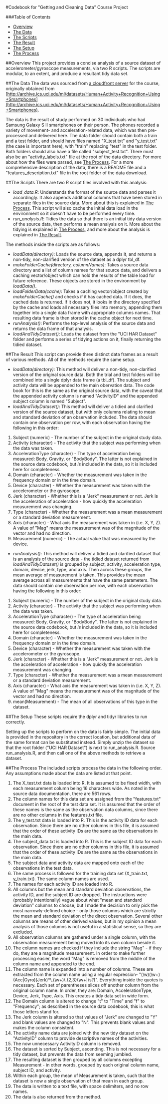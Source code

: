 #Codebook for "Getting and Cleaning Data" Course Project

###Table of Contents
- [Overview](#overview)
- [The Data](#data)
- [The Scripts](#scripts)
- [The Result](#result)
- [The Setup](#setup)
- [The Process](#process)

##<a name="overview"></a>Overview
This project provides a concise analysis of a source dataset of accelerometer/gyroscope measurements, via two R scripts. The scripts are modular, to an extent, and produce a resultant tidy data set. 

##<a name="data"></a>The Data
The data was sourced from [a cloudfront server](https://d396qusza40orc.cloudfront.net/getdata%2Fprojectfiles%2FUCI%20HAR%20Dataset.zip) for the course, originally obtained from [http://archive.ics.uci.edu/ml/datasets/Human+Activity+Recognition+Using+Smartphones](http://archive.ics.uci.edu/ml/datasets/Human+Activity+Recognition+Using+Smartphones).

The data is the result of study performed on 30 individuals who had Samsung Galaxy S II smartphones on their person. The phones recorded a variety of movement- and acceleration-related data, which was then pre-processed and delivered here. The data folder should contain both a train and a test folder, and should have files named "X\_test.txt" and "y\_test.txt" (the case is important here), with "train" replacing "test" in the test folder. Both folders should also have a file called "subject\_test.txt". There must also be an "activity\_labels.txt" file at the root of the data directory. For more about how the files were parsed, see [The Process](#process). For a more comprehensive description of the data, there is a README file and a "features_description.txt" file in the root folder of the data download.

##<a name="scripts"></a>The Scripts
There are two R script files involved with this analysis: 

- _load\_data.R_: Understands the format of the source data and parses it accordingly. It also appends additional columns that have been stored in separate files in the source data. More about this is explained in [The Process](#process). This script will also cache the initial data load in the environment so it doesn't have to be performed every time.
- _run\_analysis.R_: Tidies the data so that there is an initial tidy data version of the source data, then performs a mean analysis on it. More about the tidying is explained in [The Process](#process), and more about the analysis is explained in [The Result](#result).

The methods inside the scripts are as follows:

- _loadData(directory)_: Loads the source data, appends it, and returns a non-tidy, non-clarified version of the dataset as a dplyr tbl_df.
- _makeFolderCache(directory, columnNames)_: Takes a source data directory and a list of column names for that source data, and delivers a caching vector/object which can hold the results of the table load for future reference. These objects are stored in the environment by _loadData()_.
- _loadFolderData(cache)_: Takes a caching vector/object created by _makeFolderCache()_ and checks if it has cached data. If it does, the cached data is returned. If it does not, it looks in the directory specified by the cache and loads all necessary files into memory, appending them together into a single data frame with appropriate columns names. That resulting data frame is then stored in the cache object for next time.
- _runAnalysis()_: Performs the top-level analysis of the source data and returns the data frame of that analysis.
- _loadAndTidyDataset()_: Loads the dataset from the "UCI HAR Dataset" folder and performs a series of tidying actions on it, finally returning the tidied dataset.

##<a name="result"></a>The Result
This script can provide three distinct data frames as a result of various methods. All of the methods require the same setup.

- _loadData(directory)_: This method will deliver a non-tidy, non-clarified version of the original source data. Both the trial and test folders will be combined into a single dplyr data frame (a tbl_df). The subject and activity data will be appended to the main obervation data. The code book for this is the same as the original source data, with the caveat that the appended activity column is named "ActivityID" and the appended subject column is named "Subject".
- _loadAndTidyDataset()_: This method will deliver a tidied and clarified version of the source dataset, but with only columns relating to mean and standard deviation of an observation included. The data should contain one observation per row, with each observation having the following in this order:
1. Subject (numeric) - The number of the subject in the original study data.
2. Activity (character) - The activity that the subject was performing when the data was taken.
3. AccelerationType (character) - The type of acceleration being measured: Body, Gravity, or "BodyBody". The latter is not explained in the source data codebook, but _is_ included in the data, so it is included here for completeness.
4. Domain (character) - Whether the measurement was taken in the frequency domain or in the time domain.
5. Device (character) - Whether the measurement was taken with the accelerometer or the gyroscope.
6. Jerk (character) - Whether this is a "Jerk" measurement or not. Jerk is the acceleration of acceleration - how quickly the acceleration measurement was changing.
7. Type (character) - Whether the measurement was a mean measurement or a standard deviation measurement.
8. Axis (character) - What axis the measurement was taken in (i.e. X, Y, Z). A value of "Mag" means the measurement was of the magnitude of the vector and had no direction.
9. Measurement (numeric) - The actual value that was measured by the device.
- _runAnalysis()_: This method will deliver a tidied and clarified dataset that is an analysis of the source data - the tidied dataset returned from _loadAndTidyDataset()_ is grouped by subject, activity, acceleration type, domain, device, jerk, type, and axis. Then across these groups, the mean average of measurement is taken. This provides the mean average across all measurements that have the same parameters. The data should contain one observation per row, with each observation having the following in this order:
1. Subject (numeric) - The number of the subject in the original study data.
2. Activity (character) - The activity that the subject was performing when the data was taken.
3. AccelerationType (character) - The type of acceleration being measured: Body, Gravity, or "BodyBody". The latter is not explained in the source data codebook, but _is_ included in the data, so it is included here for completeness.
4. Domain (character) - Whether the measurement was taken in the frequency domain or in the time domain.
5. Device (character) - Whether the measurement was taken with the accelerometer or the gyroscope.
6. Jerk (character) - Whether this is a "Jerk" measurement or not. Jerk is the acceleration of acceleration - how quickly the acceleration measurement was changing.
7. Type (character) - Whether the measurement was a mean measurement or a standard deviation measurement.
8. Axis (character) - What axis the measurement was taken in (i.e. X, Y, Z). A value of "Mag" means the measurement was of the magnitude of the vector and had no direction.
9. mean(Measurement) - The mean of all observations of this type in the dataset.

##<a name="setup"></a>The Setup
These scripts require the dplyr and tidyr libraries to run correctly.

Setting up the scripts to perform on the data is fairly simple. The initial data is provided in the repository in the correct location, but additional data of the same format can be substituted instead. Simply unzip the dataset so that the root folder ("UCI HAR Dataset") is next to run\_analysis.R. Source run\_analysis.R, and then call one of the above methods to retrieve a dataset.

##<a name="process"></a>The Process
The included scripts process the data in the following order. Any assumptions made about the data are listed at that point.
1. The X_test.txt data is loaded into R. It is assumed to be fixed width, with each measurement column being 16 characters wide. As noted in the source data documentation, there are 561 rows.
2. The column names for this data set are assigned from the "features.txt" document in the root of the test data set. It is assumed that the order of these names is the same as the observation data columns, since there are no other columns in the features.txt file.
3. The y_test.txt data is loaded into R. This is the activity ID data for each observation. Since there are no other columns in this file, it is assumed that the order of these activity IDs are the same as the observations in the main data.
4. The subject_data.txt is loaded into R. This is the subject ID data for each observation. Since there are no other columns in this file, it is assumed that the order of these activity IDs are the same as the observations in the main data.
5. The subject data and activity data are mapped onto each of the observations in the test data.
6. The same process is followed for the training data set (X_train.txt, y_train.txt). The same column names are used.
7. The names for each activity ID are loaded into R.
8. All columns but the mean and standard deviation observations, the activity ID, and the subject ID are dropped. The instructions were (probably intentionally) vague about what "mean and standard deviation" columns to choose, but I made the decision to only pick the most narrowly-defined choice - only those columns which are strictly the mean and standard deviation of the direct observation. Several other columns are means of other derived values, but in my opinion a mean analysis of those columns is not useful in a statistical sense, so they are excluded.
9. All observation columns are gathered under a single column, with the observation measurement being moved into its own column beside it.
10. The column names are checked if they include the string "Mag" - if they do, they are a magnitude measurement. In order to make further processing easier, the word "Mag" is removed from the middle of the column name and appended to the end.
11. The column name is expanded into a number of columns. These are extracted from the column name using a regular expression-  "(\\w)(\\w+)(Acc|Gyro)(Jerk)*\\.(\\w+)\\.{2,3}(\\w+|\\s?)". Everything inside the quotes is necessary. Each set of parentheses slices off another column from the original column name. In order, they are: Domain, AccelerationType, Device, Jerk, Type, Axis. This creates a tidy data set in wide form.
12. The Domain column is altered to change "t" to "Time" and "f" to "Frequency"; as described in the source data codebook, this is what those letters stand for.
13. The Jerk column is altered so that values of "Jerk" are changed to "Y" and blank values are changed to "N". This prevents blank values and makes the column consistent.
14. The activity name data are joined with the new tidy dataset on the "ActivityID" column to provide descriptive names of the activities.
15. The now unnecessary ActivityID column is removed.
16. The dataset is sorted by Subject, ascending. This is not necessary for a tidy dataset, but prevents the data from seeming jumbled.
17. The resulting dataset is then grouped by all columns excepting Measurement - in other words, grouped by each original column name, subject ID, and activity.
18. Within each group, the mean of Measurement is taken, such that the dataset is now a single observation of that mean in each group.
19. The data is written to a text file, with space delimiters, and no row names.
20. The data is also returned from the method.
